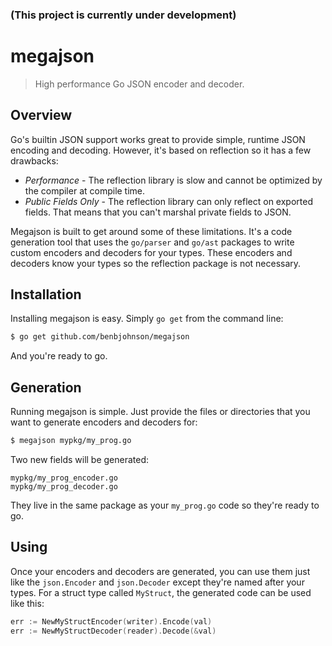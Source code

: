 ### (This project is currently under development)

# megajson

> High performance Go JSON encoder and decoder.


## Overview

Go's builtin JSON support works great to provide simple, runtime JSON encoding and decoding.
However, it's based on reflection so it has a few drawbacks:

* *Performance* - The reflection library is slow and cannot be optimized by the compiler at compile time.
* *Public Fields Only* - The reflection library can only reflect on exported fields. That means that you can't marshal private fields to JSON.

Megajson is built to get around some of these limitations.
It's a code generation tool that uses the `go/parser` and `go/ast` packages to write custom encoders and decoders for your types.
These encoders and decoders know your types so the reflection package is not necessary.


## Installation

Installing megajson is easy.
Simply `go get` from the command line:

```sh
$ go get github.com/benbjohnson/megajson
```

And you're ready to go.


## Generation

Running megajson is simple.
Just provide the files or directories that you want to generate encoders and decoders for:

```sh
$ megajson mypkg/my_prog.go
```

Two new fields will be generated:

```
mypkg/my_prog_encoder.go
mypkg/my_prog_decoder.go
```

They live in the same package as your `my_prog.go` code so they're ready to go.


## Using

Once your encoders and decoders are generated, you can use them just like the `json.Encoder` and `json.Decoder` except they're named after your types.
For a struct type called `MyStruct`, the generated code can be used like this:

```go
err := NewMyStructEncoder(writer).Encode(val)
err := NewMyStructDecoder(reader).Decode(&val)
```
